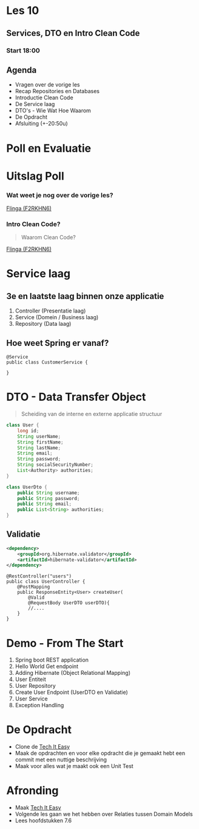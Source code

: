 # Les 10
## Services, DTO en Intro Clean Code
### Start 18:00



## Agenda
* Vragen over de vorige les <!-- .element: class="fragment "  -->
* Recap Repositories en Databases <!-- .element: class="fragment "  -->
* Introductie Clean Code <!-- .element: class="fragment "  -->
* De Service laag <!-- .element: class="fragment "  -->
* DTO's - Wie Wat Hoe Waarom <!-- .element: class="fragment "  -->
* De Opdracht <!-- .element: class="fragment "  -->
* Afsluiting (+-20:50u) <!-- .element: class="fragment "  -->



# Poll en Evaluatie


# Uitslag Poll



### Wat weet je nog over de vorige les?
[Flinga (F2RKHN6)](https://flinga.fi/s/F2RKHN6)



### Intro Clean Code?
> Waarom Clean Code?

[Flinga (F2RKHN6)](https://flinga.fi/s/F2RKHN6)



# Service laag


## 3e en laatste laag binnen onze applicatie
1) Controller (Presentatie laag) <!-- .element: class="fragment "  -->
2) Service (Domein / Business laag) <!-- .element: class="fragment "  -->
3) Repository (Data laag) <!-- .element: class="fragment "  -->


## Hoe weet Spring er vanaf?
```java[1-4|1]
@Service
public class CustomerService {
    
}
```



# DTO - Data Transfer Object
>  Scheiding van de interne en externe applicatie structuur


```java
class User {
	long id;
	String userName;
	String firstName;
	String lastName;
	String email;
	String password;
	String socialSecurityNumber;
	List<Authority> authorities;
}
```
```java
class UserDto {
	public String username;
    public String password;
    public String email;
    public List<String> authorities;
}
```


## Validatie
```xml
<dependency>
    <groupId>org.hibernate.validator</groupId>
    <artifactId>hibernate-validator</artifactId>
</dependency>
```
```java[1-9|5]
@RestController("users")
public class UserController {
    @PostMapping
    public ResponseEntity<User> createUser(
        @Valid
        @RequestBody UserDTO userDTO){
        //....
    }
}
```
<!-- .element: class="fragment "  -->


# Demo - From The Start
1) Spring boot REST application
2) Hello World Get endpoint
3) Adding Hibernate (Object Relational Mapping)
4) User Entiteit
5) User Repository
6) Create User Endpoint (UserDTO en Validatie)
7) User Service
8) Exception Handling



# De Opdracht
* Clone de [Tech It Easy](https://github.com/hogeschoolnovi/backend-spring-boot-tech-it-easy-service-dto)
* Maak de opdrachten en voor elke opdracht die je gemaakt hebt een commit met een nuttige beschrijving
* Maak voor alles wat je maakt ook een Unit Test



# Afronding
* Maak [Tech It Easy](https://github.com/hogeschoolnovi/backend-spring-boot-tech-it-easy-service-dto)
* Volgende les gaan we het hebben over Relaties tussen Domain Models
* Lees hoofdstukken 7.6

